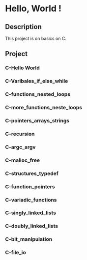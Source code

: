 # Hello, World !

## Description
This project is on basics on C.

## Project

### C-Hello World
### C-Varibales_if_else_while
### C-functions_nested_loops
### C-more_functions_neste_loops
### C-pointers_arrays_strings
### C-recursion
### C-argc_argv
### C-malloc_free
### C-structures_typedef
### C-function_pointers
### C-variadic_functions
### C-singly_linked_lists
### C-doubly_linked_lists
### C-bit_manipulation
### C-file_io
